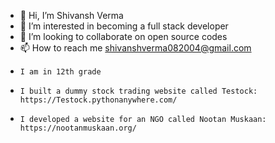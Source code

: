 - 👋 Hi, I’m Shivansh Verma
- 👀 I’m interested in becoming a full stack developer
- 💞️ I’m looking to collaborate on open source codes
- 📫 How to reach me shivanshverma082004@gmail.com
-     I am in 12th grade
-     I built a dummy stock trading website called Testock: https://Testock.pythonanywhere.com/
-     I developed a website for an NGO called Nootan Muskaan: https://nootanmuskaan.org/
